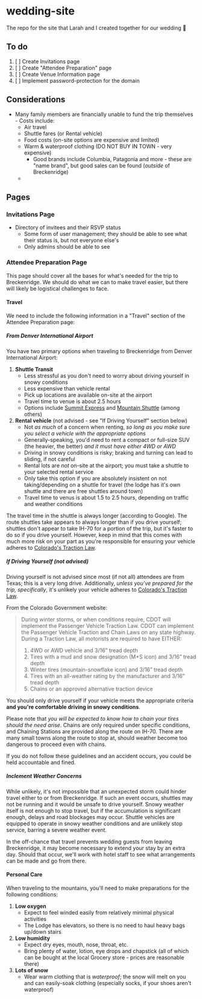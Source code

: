 # wedding-site

The repo for the site that Larah and I created together for our wedding 🎉

## To do

1. [ ] Create Invitations page
1. [ ] Create "Attendee Preparation" page
1. [ ] Create Venue Information page
1. [ ] Implement password-protection for the domain

## Considerations

* Many family members are financially unable to fund the trip themselves - Costs include:
    * Air travel
    * Shuttle fares (or Rental vehicle)
    * Food costs (on-site options are expensive and limited)
    * Warm & waterproof clothing (DO NOT BUY IN TOWN - very expensive)
        * Good brands include Columbia, Patagonia and more - these are "name brand", but good sales can be found (_outside_ of Breckenridge)
    * 

## Pages

### Invitations Page

* Directory of invitees and their RSVP status
    * Some form of user management; they should be able to see what their status is, but not everyone else's
    * Only admins should be able to see 


### Attendee Preparation Page

This page should cover all the bases for what's needed for the trip to Breckenridge. We should do what we can to make travel easier, but there will
likely be logistical challenges to face.

#### Travel

We need to include the following information in a "Travel" section of the Attendee Preparation page:

##### From Denver International Airport

You have two primary options when traveling to Breckenridge from Denver International Airport:
1. **Shuttle Transit**
    * Less stressful as you don't need to worry about driving yourself in snowy conditions
    * Less expensive than vehicle rental
    * Pick up locations are available on-site at the airport
    * Travel time to venue is about 2.5 hours
    * Options include [Summit Express](https://www.summitexpress.com/) and [Mountain Shuttle](https://www.mountainshuttle.com/) (among others)
1. **Rental vehicle** (not advised - see "If Driving Yourself" section below)
    * Not _as much_ of a concern when renting, _so long as you make sure you select a vehicle with the appropriate options_
    * Generally-speaking, you'd need to rent a compact or full-size SUV (the heavier, the better) _and it must have either 4WD or AWD_
    * Driving in snowy conditions is risky; braking and turning can lead to sliding, if not careful
    * Rental lots are _not_ on-site at the airport; you must take a shuttle to your selected rental service
    * Only take this option if you are absolutely insistent on not taking/depending on a shuttle for travel (the lodge has it's own shuttle and 
    there are free shuttles around town)
    * Travel time to venus is about 1.5 to 2.5 hours, depending on traffic and weather conditions

The travel time in the shuttle is always longer (according to Google). The route shuttles take appears to always longer than if you drive yourself;
shuttles don't appear to take IH-70 for a portion of the trip, but it's faster to do so if you drive yourself. However, keep in mind that this comes
with much more risk on your part as you're responsible for ensuring your vehicle adheres to 
[Colorado's Traction Law](https://www.codot.gov/travel/winter-driving/tractionlaw).

##### If Driving Yourself (not advised)

Driving yourself is not advised since most (if not all) attendees are from Texas; this is a very long drive. Additionally, _unless you've prepared 
for the trip, specifically_, it's unlikely your vehicle adheres to [Colorado's Traction Law](https://www.codot.gov/travel/winter-driving/tractionlaw).

From the Colorado Government website:

> During winter storms, or when conditions require, CDOT will implement the Passenger Vehicle Traction Law. CDOT 
> can implement the Passenger Vehicle Traction and Chain Laws on any state highway. During a Traction Law, all 
> motorists are required to have EITHER:
> 
> 1. 4WD or AWD vehicle and 3/16” tread depth
> 1. Tires with a mud and snow designation (M+S icon) and 3/16” tread depth 
> 1. Winter tires (mountain-snowflake icon) and 3/16” tread depth 
> 1. Tires with an all-weather rating by the manufacturer and 3/16” tread depth
> 1. Chains or an approved alternative traction device

You should only drive yourself if your vehicle meets the appropriate criteria **and you're comfortable driving in snowy conditions**. 

Please note that _you will be expected to know how to chain your tires should the need arise_. Chains are only required under 
specific conditions, and Chaining Stations are provided along the route on IH-70. There are many small towns along the route
to stop at, should weather become too dangerous to proceed even with chains.

If you do not follow these guidelines and an accident occurs, you could be held accountable and fined.

##### Inclement Weather Concerns

While unlikely, it's not impossible that an unexpected storm could hinder travel either to or from Breckenridge. If such an event occurs, shuttles 
may not be running and it would be unsafe to drive yourself. Snowy weather itself is not enough to stop travel, but if the accumulation is 
significant enough, delays and road blockages may occur. Shuttle vehicles are equipped to operate in snowy weather conditions and are unlikely stop
service, barring a severe weather event.

In the off-chance that travel prevents wedding guests from leaving Breckenridge, it may become necessary to extend your stay by an extra day. Should
that occur, we'll work with hotel staff to see what arrangements can be made and go from there.

#### Personal Care

When traveling to the mountains, you'll need to make preparations for the following conditions:
1. **Low oxygen**
    * Expect to feel winded easily from relatively minimal physical activities
    * The Lodge has elevators, so there is no need to haul heavy bags up/down stairs
1. **Low humidity**
    * Expect dry eyes, mouth, nose, throat, etc.
    * Bring plenty of water, lotion, eye drops and chapstick (all of which can be bought at the local Grocery store - prices are reasonable there)
1. **Lots of snow**
    * Wear warm clothing that is _waterproof_; the snow will melt on you and can easily-soak clothing (especially socks, if your shoes aren't waterproof)

